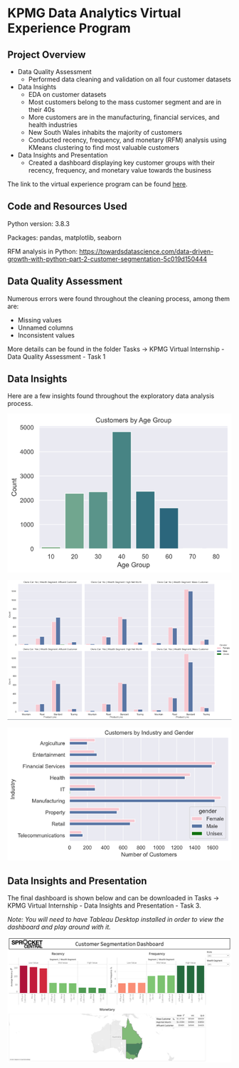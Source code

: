 # KPMG Data Analytics Virtual Experience Program

## Project Overview

- Data Quality Assessment
  - Performed data cleaning and validation on all four customer datasets
- Data Insights
  - EDA on customer datasets 
  - Most customers belong to the mass customer segment and are in their 40s
  - More customers are in the manufacturing, financial services, and health industries
  - New South Wales inhabits the majority of customers
  - Conducted recency, frequency, and monetary (RFM) analysis using KMeans clustering to find most valuable customers
- Data Insights and Presentation
  - Created a dashboard displaying key customer groups with their recency, frequency, and monetary value towards the business

The link to the virtual experience program can be found [here](https://www.theforage.com/virtual-internships/theme/m7W4GMqeT3bh9Nb2c/KPMG-Data-Analytics-Virtual-Internship?ref=ssXd9eS4vMaefNQb5).

## Code and Resources Used

Python version: 3.8.3

Packages: pandas, matplotlib, seaborn

RFM analysis in Python: https://towardsdatascience.com/data-driven-growth-with-python-part-2-customer-segmentation-5c019d150444

## Data Quality Assessment

Numerous errors were found throughout the cleaning process, among them are:

- Missing values
- Unnamed columns
- Inconsistent values

More details can be found in the folder Tasks -> KPMG Virtual Internship - Data Quality Assessment - Task 1

## Data Insights

Here are a few insights found throughout the exploratory data analysis process.

![Age groups](Figures/age_groups.png)

![Categorical plot](Figures/cat_plot.png)

![Industry & gender](Figures/industry&gender.png)

## Data Insights and Presentation

The final dashboard is shown below and can be downloaded in Tasks -> KPMG Virtual Internship - Data Insights and Presentation - Task 3.

*Note: You will need to have Tableau Desktop installed in order to view the dashboard and play around with it.*

![Sprocket Dashboard](Figures/dashboard.png)
